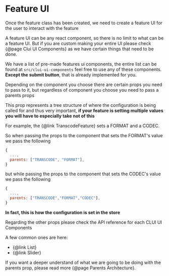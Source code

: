 # Feature UI

Once the feature class has been created, we need to create a feature UI for the user to interact with the feature

A feature UI can be any react component, so there is no limit to what can be a feature UI. But if you are custom making your entire UI please check {@page Clui UI Components} as we have certain things that need to be done.

We have a list of pre-made features ui components, the entire list can be found at `src/clui-ui-components` feel free to use any of these components. **Except the submit button**, that is already implemented for you.

Depending on the component you choose there are certain props you need to pass to it, but regardless of component you choose you need to pass a parents props

This prop represents a tree structure of where the configuration is being called for and thus very important, **if your feature is setting multiple values you will have to especially take not of this**

For example, the {@link TranscodeFeature} sets a FORMAT and a CODEC.

So when passing the props to the component that sets the FORMAT's value we pass the following

```js
{
  ...,
  parents: ["TRANSCODE", "FORMAT"],
}
```

but while passing the props to the component that sets the CODEC's value we pass the following

```js
{
  ...,
  parents: ["TRANSCODE","FORMAT","CODEC"],
}
```

**In fact, this is how the configuration is set in the store**

Regarding the other props please check the API reference for each CLUI UI Components

A few common ones are here:

- {@link List}
- {@link Slider}

If you want a deeper understand of what we are going to be doing with the parents prop, please read more {@page Parents Architecture}.
